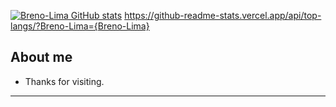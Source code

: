 
[![Breno-Lima GitHub stats](https://github-readme-stats.vercel.app/api?username=Breno-Lima)](https://github.com/Breno-Lima/github-readme-stats)
https://github-readme-stats.vercel.app/api/top-langs/?Breno-Lima={Breno-Lima}

## About me



- Thanks for visiting.


----------------------------------------------------------------------------------



